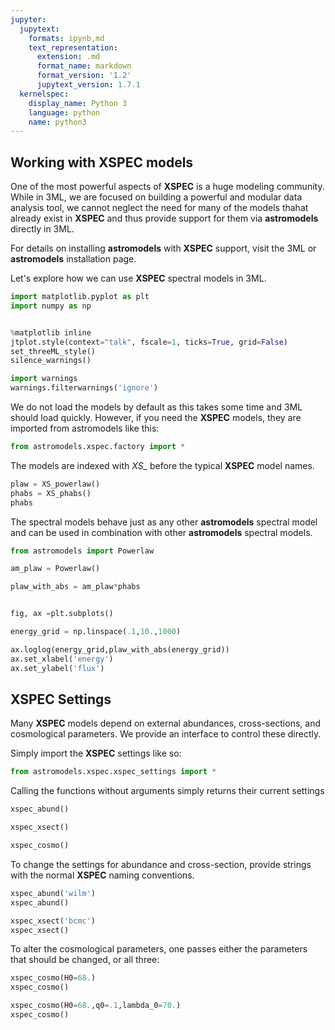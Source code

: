 ```yaml
---
jupyter:
  jupytext:
    formats: ipynb,md
    text_representation:
      extension: .md
      format_name: markdown
      format_version: '1.2'
      jupytext_version: 1.7.1
  kernelspec:
    display_name: Python 3
    language: python
    name: python3
---
```


<!-- #region -->
## Working with XSPEC models

One of the most powerful aspects of **XSPEC** is a huge modeling community. While in 3ML, we are focused on building a powerful and modular data analysis tool, we cannot neglect the need for many of the models thahat already exist in **XSPEC** and thus provide support for them via **astromodels** directly in 3ML. 

For details on installing **astromodels** with **XSPEC** support, visit the 3ML or **astromodels** installation page. 


Let's explore how we can use **XSPEC** spectral models in 3ML. 
<!-- #endregion -->

```python
import matplotlib.pyplot as plt
import numpy as np
```

```python nbsphinx="hidden"

%matplotlib inline
jtplot.style(context="talk", fscale=1, ticks=True, grid=False)
set_threeML_style()
silence_warnings()

import warnings
warnings.filterwarnings('ignore')
```


We do not load the models by default as this takes some time and 3ML should load quickly. However, if you need the **XSPEC** models, they are imported from astromodels like this:

```python
from astromodels.xspec.factory import *
```

The models are indexed with *XS_* before the typical **XSPEC** model names.

```python
plaw = XS_powerlaw()
phabs = XS_phabs()
phabs

```

The spectral models behave just as any other **astromodels** spectral model and can be used in combination with other **astromodels** spectral models.

```python
from astromodels import Powerlaw

am_plaw = Powerlaw()

plaw_with_abs = am_plaw*phabs


fig, ax =plt.subplots()

energy_grid = np.linspace(.1,10.,1000)

ax.loglog(energy_grid,plaw_with_abs(energy_grid))
ax.set_xlabel('energy')
ax.set_ylabel('flux')

```

## XSPEC Settings

Many **XSPEC** models depend on external abundances, cross-sections, and cosmological parameters. We provide an interface to control these directly.

Simply import the **XSPEC** settings like so:

```python
from astromodels.xspec.xspec_settings import *
```

Calling the functions without arguments simply returns their current settings

```python
xspec_abund()
```

```python
xspec_xsect()
```

```python
xspec_cosmo()
```

To change the settings for abundance and cross-section, provide strings with the normal **XSPEC** naming conventions.

```python
xspec_abund('wilm')
xspec_abund()
```

```python
xspec_xsect('bcmc')
xspec_xsect()
```

To alter the cosmological parameters, one passes either the parameters that should be changed, or all three:

```python
xspec_cosmo(H0=68.)
xspec_cosmo()
```

```python
xspec_cosmo(H0=68.,q0=.1,lambda_0=70.)
xspec_cosmo()
```
